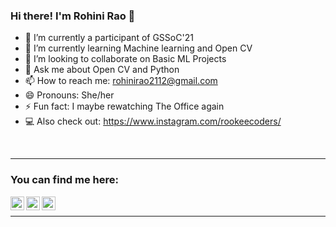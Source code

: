 ### Hi there! I'm Rohini Rao 👋

<!--
**iamakkkhil/iamakkkhil** is a ✨ _special_ ✨ repository because its `README.md` (this file) appears on your GitHub profile.

Here are some ideas to get you started:
-->

- 🔭 I’m currently a participant of GSSoC'21
- 🌱 I’m currently learning Machine learning and Open CV
- 👯 I’m looking to collaborate on Basic ML Projects
- 💬 Ask me about Open CV and Python
- 📫 How to reach me: rohinirao2112@gmail.com
- 😄 Pronouns: She/her
- ⚡ Fun fact: I maybe rewatching The Office again
- :computer: Also check out: https://www.instagram.com/rookeecoders/

<br />


---
### You can find me here:

[<img align="left" alt="RohiniRG | Linkedln" width="22px" src="https://cdn.jsdelivr.net/npm/simple-icons@v3/icons/linkedin.svg" />][linkedin]
[<img align="left" alt="RohiniRG | Linkedln" width="22px" src="https://cdn.jsdelivr.net/npm/simple-icons@v3/icons/twitter.svg" />][twitter]
[<img align="left" alt="RohiniRG | Instagram" width="22px" src="https://cdn.jsdelivr.net/npm/simple-icons@v3/icons/instagram.svg" />][instagram]

<br /> 

---


[linkedin]: https://www.linkedin.com/in/rohini-rao-39ab291a4/
[twitter]: https://twitter.com/rooohini_
[instagram]: https://www.instagram.com/shades_n_strokes__/
